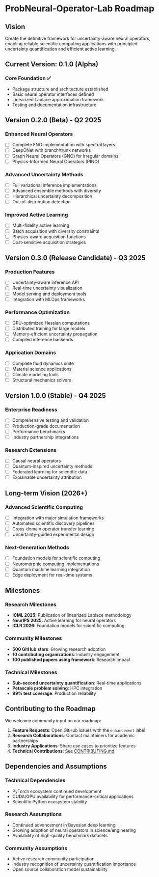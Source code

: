 # ProbNeural-Operator-Lab Roadmap

## Vision
Create the definitive framework for uncertainty-aware neural operators, enabling reliable scientific computing applications with principled uncertainty quantification and efficient active learning.

## Current Version: 0.1.0 (Alpha)

### Core Foundation ✅
- Package structure and architecture established
- Basic neural operator interfaces defined
- Linearized Laplace approximation framework
- Testing and documentation infrastructure

## Version 0.2.0 (Beta) - Q2 2025

### Enhanced Neural Operators
- [ ] Complete FNO implementation with spectral layers
- [ ] DeepONet with branch/trunk networks
- [ ] Graph Neural Operators (GNO) for irregular domains
- [ ] Physics-Informed Neural Operators (PINO)

### Advanced Uncertainty Methods
- [ ] Full variational inference implementations
- [ ] Advanced ensemble methods with diversity
- [ ] Hierarchical uncertainty decomposition
- [ ] Out-of-distribution detection

### Improved Active Learning
- [ ] Multi-fidelity active learning
- [ ] Batch acquisition with diversity constraints
- [ ] Physics-aware acquisition functions
- [ ] Cost-sensitive acquisition strategies

## Version 0.3.0 (Release Candidate) - Q3 2025

### Production Features
- [ ] Uncertainty-aware inference API
- [ ] Real-time uncertainty visualization
- [ ] Model serving and deployment tools
- [ ] Integration with MLOps frameworks

### Performance Optimization
- [ ] GPU-optimized Hessian computations
- [ ] Distributed training for large models
- [ ] Memory-efficient uncertainty propagation
- [ ] Compiled inference backends

### Application Domains
- [ ] Complete fluid dynamics suite
- [ ] Material science applications
- [ ] Climate modeling tools
- [ ] Structural mechanics solvers

## Version 1.0.0 (Stable) - Q4 2025

### Enterprise Readiness
- [ ] Comprehensive testing and validation
- [ ] Production-grade documentation
- [ ] Performance benchmarks
- [ ] Industry partnership integrations

### Research Extensions
- [ ] Causal neural operators
- [ ] Quantum-inspired uncertainty methods
- [ ] Federated learning for scientific data
- [ ] Explainable uncertainty attribution

## Long-term Vision (2026+)

### Advanced Scientific Computing
- [ ] Integration with major simulation frameworks
- [ ] Automated scientific discovery pipelines
- [ ] Cross-domain operator transfer learning
- [ ] Uncertainty-guided experimental design

### Next-Generation Methods
- [ ] Foundation models for scientific computing
- [ ] Neuromorphic computing implementations
- [ ] Quantum machine learning integration
- [ ] Edge deployment for real-time systems

## Milestones

### Research Milestones
- **ICML 2025**: Publication of linearized Laplace methodology
- **NeurIPS 2025**: Active learning for neural operators
- **ICLR 2026**: Foundation models for scientific computing

### Community Milestones
- **500 GitHub stars**: Growing research adoption
- **10 contributing organizations**: Industry engagement
- **100 published papers using framework**: Research impact

### Technical Milestones
- **Sub-second uncertainty quantification**: Real-time applications
- **Petascale problem solving**: HPC integration
- **99% test coverage**: Production reliability

## Contributing to the Roadmap

We welcome community input on our roadmap:

1. **Feature Requests**: Open GitHub issues with the `enhancement` label
2. **Research Collaborations**: Contact maintainers for academic partnerships
3. **Industry Applications**: Share use cases to prioritize features
4. **Technical Contributions**: See [CONTRIBUTING.md](CONTRIBUTING.md)

## Dependencies and Assumptions

### Technical Dependencies
- PyTorch ecosystem continued development
- CUDA/GPU availability for performance-critical applications
- Scientific Python ecosystem stability

### Research Assumptions
- Continued advancement in Bayesian deep learning
- Growing adoption of neural operators in science/engineering
- Availability of high-quality benchmark datasets

### Community Assumptions
- Active research community participation
- Industry recognition of uncertainty quantification importance
- Open source collaboration model sustainability